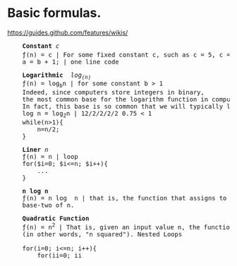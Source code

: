# Basic formulas. 
https://guides.github.com/features/wikis/

<pre>
    <b>Constant</b> <i>c</i>
    &#402;(n) = c | For some fixed constant c, such as c = 5, c = 27, or c = 2 <sup>10</sup> 
    a = b + 1; | one line code
</pre> 

<pre>
    <b>Logarithmic</b>  <i>log<sub>(n)</sub></i>
    &#402;(n) = log<sub>b</sub>n | for some constant b > 1
    Indeed, since computers store integers in binary, 
    the most common base for the logarithm function in computer science is 2. 
    In fact, this base is so common that we will typically leave it off when it is
    log n = log<sub>2</sub>n | 12/2/2/2/2 0.75 < 1
    while(n>1){
        n=n/2;
    }
</pre>

<pre>
    <b>Liner</b> <i>n</i>
    &#402;(n) = n | loop
    for($i=0; $i<=n; $i++){
        ...
    }
</pre>

<pre>
    <b>n log n</b> 
    &#402;(n) = n log  n | that is, the function that assigns to an input n the value of n times the logarithm 
    base-two of n.
</pre>

<pre>
    <b>Quadratic Function</b>
    &#402;(n) = n<sup>2</sup> | That is, given an input value n, the function f assigns the product of n with itself
    (in other words, "n squared"). Nested Loops

    for(i=0; i<=n; i++){
        for(ii=0; ii<n; ii++){
            ...
        }
    }
    
</pre>